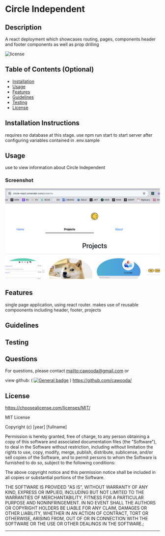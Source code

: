 # Circle Independent

## Description

A react deployment which showcases routing, pages, components header and footer components as well as prop drilling

![license](https://img.shields.io/badge/license-MIT-blue)

## Table of Contents (Optional)

- [Installation](#installation)
- [Usage](#usage)
- [Features](#features)
- [Guidelines](#guidelines)
- [Testing](#testing)
- [License](#license)

## Installation Instructions

requires no database at this stage. use npm run start to start server after configuring variables contained in .env.sample

## Usage

use to view information about Circle Independent

### Screenshot

![alt text](./screenshot.png)

## Features

single page application, using react router. makes use of reusable compoonents including header, footer, projects

## Guidelines

## Testing

## Questions

For questions, please contact <mailto:cawooda@gmail.com> or

view github:
(
[![General badge](https://img.shields.io/badge/Github-profile-green.svg)](https://github.com/https://github.com/cawooda/)
)
<https://github.com/cawooda/>

## License

<https://choosealicense.com/licenses/MIT/>

MIT License

Copyright (c) [year] [fullname]

Permission is hereby granted, free of charge, to any person obtaining a copy
of this software and associated documentation files (the "Software"), to deal
in the Software without restriction, including without limitation the rights
to use, copy, modify, merge, publish, distribute, sublicense, and/or sell
copies of the Software, and to permit persons to whom the Software is
furnished to do so, subject to the following conditions:

The above copyright notice and this permission notice shall be included in all
copies or substantial portions of the Software.

THE SOFTWARE IS PROVIDED "AS IS", WITHOUT WARRANTY OF ANY KIND, EXPRESS OR
IMPLIED, INCLUDING BUT NOT LIMITED TO THE WARRANTIES OF MERCHANTABILITY,
FITNESS FOR A PARTICULAR PURPOSE AND NONINFRINGEMENT. IN NO EVENT SHALL THE
AUTHORS OR COPYRIGHT HOLDERS BE LIABLE FOR ANY CLAIM, DAMAGES OR OTHER
LIABILITY, WHETHER IN AN ACTION OF CONTRACT, TORT OR OTHERWISE, ARISING FROM,
OUT OF OR IN CONNECTION WITH THE SOFTWARE OR THE USE OR OTHER DEALINGS IN THE
SOFTWARE.;

---
